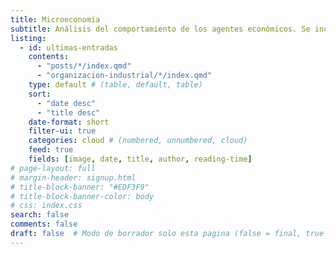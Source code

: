 ```yaml
---
title: Microeconomía
subtitle: Análisis del comportamiento de los agentes económicos. Se incluyen temas como teoría del consumidor, teoría de la empresa, competencia, externalidades y equilibrio de mercado.
listing:
  - id: ultimas-entradas
    contents: 
      - "posts/*/index.qmd"
      - "organizacion-industrial/*/index.qmd"
    type: default # (table, default, table)
    sort: 
      - "date desc"
      - "title desc"
    date-format: short
    filter-ui: true
    categories: cloud # (numbered, unnumbered, cloud)
    feed: true
    fields: [image, date, title, author, reading-time]
# page-layout: full
# margin-header: signup.html
# title-block-banner: "#EDF3F9"
# title-block-banner-color: body
# css: index.css
search: false
comments: false
draft: false  # Modo de borrador solo esta pagina (false = final, true = borrador)
---
```

